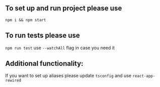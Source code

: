 ## To set up and run project please use

`npm i && npm start`

## To run tests please use

`npm run test` use `--watchAll` flag in case you need it

## Additional functionality:
If you want to set up aliases please update `tsconfig` and use `react-app-rewired`
